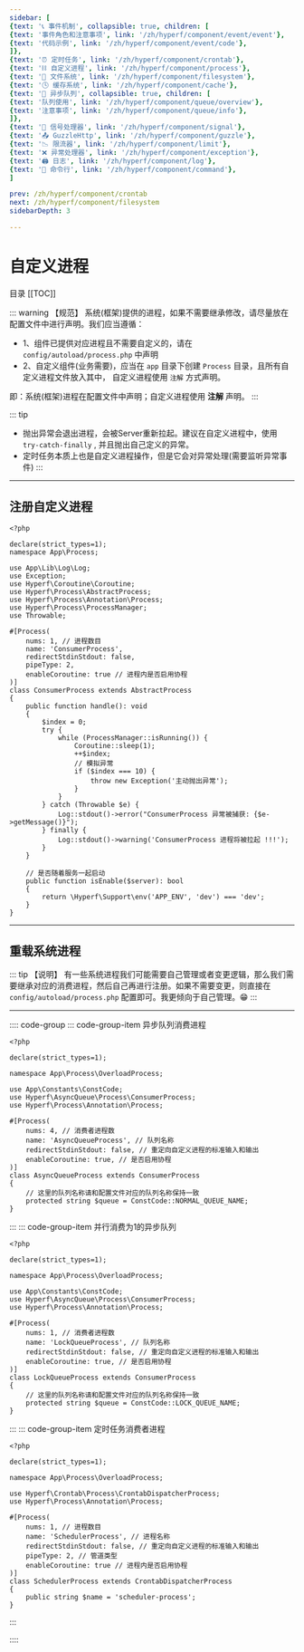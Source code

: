 ```yaml
---
sidebar: [
{text: '📞 事件机制', collapsible: true, children: [
{text: '事件角色和注意事项', link: '/zh/hyperf/component/event/event'},
{text: '代码示例', link: '/zh/hyperf/component/event/code'},
]},
{text: '⏰ 定时任务', link: '/zh/hyperf/component/crontab'},
{text: '⛓ 自定义进程', link: '/zh/hyperf/component/process'},
{text: '📝 文件系统', link: '/zh/hyperf/component/filesystem'},
{text: '🕓 缓存系统', link: '/zh/hyperf/component/cache'},
{text: '📩 异步队列', collapsible: true, children: [
{text: '队列使用', link: '/zh/hyperf/component/queue/overview'},
{text: '注意事项', link: '/zh/hyperf/component/queue/info'},
]},
{text: '🚦 信号处理器', link: '/zh/hyperf/component/signal'},
{text: '📤 GuzzleHttp', link: '/zh/hyperf/component/guzzle'},
{text: '📉 限流器', link: '/zh/hyperf/component/limit'},
{text: '❌ 异常处理器', link: '/zh/hyperf/component/exception'},
{text: '🖨 日志', link: '/zh/hyperf/component/log'},
{text: '📡 命令行', link: '/zh/hyperf/component/command'},
]

prev: /zh/hyperf/component/crontab
next: /zh/hyperf/component/filesystem
sidebarDepth: 3

---
```


# 自定义进程


目录
[[TOC]]

::: warning 【规范】
系统(框架)提供的进程，如果不需要继承修改，请尽量放在配置文件中进行声明。我们应当遵循：
- 1、组件已提供对应进程且不需要自定义的，请在 `config/autoload/process.php` 中声明
- 2、自定义组件(业务需要)，应当在 `app` 目录下创建 `Process` 目录，且所有自定义进程文件放入其中，
  自定义进程使用 `注解` 方式声明。

即：系统(框架)进程在配置文件中声明；自定义进程使用 **注解** 声明。
:::

::: tip
- 抛出异常会退出进程，会被Server重新拉起。建议在自定义进程中，使用 `try-catch-finally` , 并且抛出自己定义的异常。
- 定时任务本质上也是自定义进程操作，但是它会对异常处理(需要监听异常事件)
:::

---

## 注册自定义进程

```php:no-line-numbers
<?php

declare(strict_types=1);
namespace App\Process;

use App\Lib\Log\Log;
use Exception;
use Hyperf\Coroutine\Coroutine;
use Hyperf\Process\AbstractProcess;
use Hyperf\Process\Annotation\Process;
use Hyperf\Process\ProcessManager;
use Throwable;

#[Process(
    nums: 1, // 进程数目
    name: 'ConsumerProcess',
    redirectStdinStdout: false,
    pipeType: 2,
    enableCoroutine: true // 进程内是否启用协程
)]
class ConsumerProcess extends AbstractProcess
{
    public function handle(): void
    {
        $index = 0;
        try {
            while (ProcessManager::isRunning()) {
                Coroutine::sleep(1);
                ++$index;
                // 模拟异常
                if ($index === 10) {
                    throw new Exception('主动抛出异常');
                }
            }
        } catch (Throwable $e) {
            Log::stdout()->error("ConsumerProcess 异常被捕获: {$e->getMessage()}");
        } finally {
            Log::stdout()->warning('ConsumerProcess 进程将被拉起 !!!');
        }
    }

    // 是否随着服务一起启动
    public function isEnable($server): bool
    {
        return \Hyperf\Support\env('APP_ENV', 'dev') === 'dev';
    }
}

```

---

## 重载系统进程

::: tip 【说明】
有一些系统进程我们可能需要自己管理或者变更逻辑，那么我们需要继承对应的消费进程，然后自己再进行注册。如果不需要变更，则直接在 \
`config/autoload/process.php` 配置即可。我更倾向于自己管理。😁
:::

---

:::: code-group
::: code-group-item 异步队列消费进程
```php:no-line-numbers
<?php

declare(strict_types=1);

namespace App\Process\OverloadProcess;

use App\Constants\ConstCode;
use Hyperf\AsyncQueue\Process\ConsumerProcess;
use Hyperf\Process\Annotation\Process;

#[Process(
    nums: 4, // 消费者进程数
    name: 'AsyncQueueProcess', // 队列名称
    redirectStdinStdout: false, // 重定向自定义进程的标准输入和输出
    enableCoroutine: true, // 是否启用协程
)]
class AsyncQueueProcess extends ConsumerProcess
{
    // 这里的队列名称请和配置文件对应的队列名称保持一致
    protected string $queue = ConstCode::NORMAL_QUEUE_NAME;
}

```
:::
::: code-group-item 并行消费为1的异步队列
```php:no-line-numbers
<?php

declare(strict_types=1);

namespace App\Process\OverloadProcess;

use App\Constants\ConstCode;
use Hyperf\AsyncQueue\Process\ConsumerProcess;
use Hyperf\Process\Annotation\Process;

#[Process(
    nums: 1, // 消费者进程数
    name: 'LockQueueProcess', // 队列名称
    redirectStdinStdout: false, // 重定向自定义进程的标准输入和输出
    enableCoroutine: true, // 是否启用协程
)]
class LockQueueProcess extends ConsumerProcess
{
    // 这里的队列名称请和配置文件对应的队列名称保持一致
    protected string $queue = ConstCode::LOCK_QUEUE_NAME;
}

```
:::
::: code-group-item 定时任务消费者进程
```php:no-line-numbers
<?php

declare(strict_types=1);

namespace App\Process\OverloadProcess;

use Hyperf\Crontab\Process\CrontabDispatcherProcess;
use Hyperf\Process\Annotation\Process;

#[Process(
    nums: 1, // 进程数目
    name: 'SchedulerProcess', // 进程名称
    redirectStdinStdout: false, // 重定向自定义进程的标准输入和输出
    pipeType: 2, // 管道类型
    enableCoroutine: true // 进程内是否启用协程
)]
class SchedulerProcess extends CrontabDispatcherProcess
{
    public string $name = 'scheduler-process';
}

```
:::

::::
